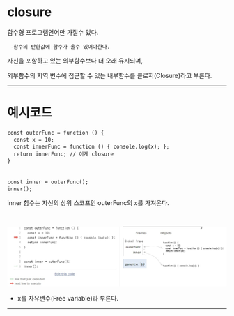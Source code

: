 # closure

함수형 프로그램언어만 가질수 있다.

     -함수의 반환값에 함수가 올수 있어야한다.

자신을 포함하고 있는 외부함수보다 더 오래 유지되며,

외부함수의 지역 변수에 접근할 수 있는 내부함수를 클로저(Closure)라고 부른다.

---

# 예시코드

```
const outerFunc = function () {
  const x = 10;
  const innerFunc = function () { console.log(x); };
  return innerFunc; // 이게 closure
}


const inner = outerFunc();
inner();
```

inner 함수는 자신의 상위 스코프인 outerFunc의 x를 가져온다.

<br>

![](source/closure.jpg)

- x를 자유변수(Free variable)라 부른다.

---
